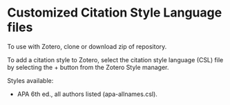 # Customized Citation Style Language files

To use with Zotero, clone or download zip of repository. 

To add a citation style to Zotero, select the citation style language (CSL) file by selecting the + button from the Zotero Style manager.

Styles available:

* APA 6th ed., all authors listed (apa-allnames.csl).
